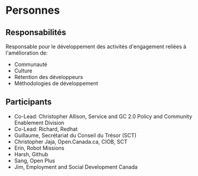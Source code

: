 # Personnes

## Responsabilités


Responsable pour le développement des activités d'engagement reliées à l'amélioration de:

* Communauté
* Culture
* Rétention des développeurs
* Méthodologies de développement

## Participants

* Co-Lead: Christopher Allison, Service and GC 2.0 Policy and Community Enablement Division
* Co-Lead: Richard, Redhat
* Guillaume, Secrétariat du Conseil du Trésor (SCT)
* Christopher Jaja, Open.Canada.ca, CIOB, SCT
* Erin, Robot Missions
* Harsh, Github
* Sang, Open Plus
* Jim, Employment and Social Development Canada
